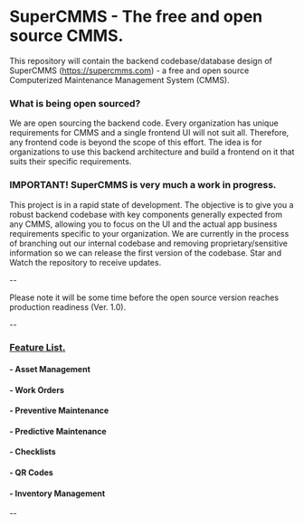 # SuperCMMS - The free and open source CMMS.

This repository will contain the backend codebase/database design of SuperCMMS (https://supercmms.com) - a free and open source Computerized Maintenance Management System (CMMS).

### What is being open sourced?
We are open sourcing the backend code. Every organization has unique requirements for CMMS and a single frontend UI will not suit all. Therefore, any frontend code is beyond the scope of this effort. The idea is for organizations to use this backend architecture and build a frontend on it that suits their specific requirements.

### IMPORTANT! SuperCMMS is very much a work in progress.
This project is in a rapid state of development. The objective is to give you a robust backend codebase with key components generally expected from any CMMS, allowing you to focus on the UI and the actual app business requirements specific to your organization. We are currently in the process of branching out our internal codebase and removing proprietary/sensitive information so we can release the first version of the codebase. Star and Watch the repository to receive updates.

--

Please note it will be some time before the open source version reaches production readiness (Ver. 1.0).

--

### <ins>Feature List.</ins>

#### - Asset Management
#### - Work Orders
#### - Preventive Maintenance
#### - Predictive Maintenance
#### - Checklists
#### - QR Codes
#### - Inventory Management

--

